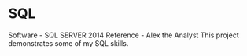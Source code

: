 # SQL
Software - SQL SERVER 2014
Reference - Alex the Analyst
This project demonstrates some of my SQL skills. 
